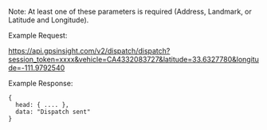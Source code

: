 Note: At least one of these parameters is required (Address, Landmark, or Latitude and Longitude).

Example Request:

https://api.gpsinsight.com/v2/dispatch/dispatch?session_token=xxxx&vehicle=CA4332083727&latitude=33.6327780&longitude=-111.9792540

Example Response:

    {
      head: { .... },
      data: "Dispatch sent"
    }
